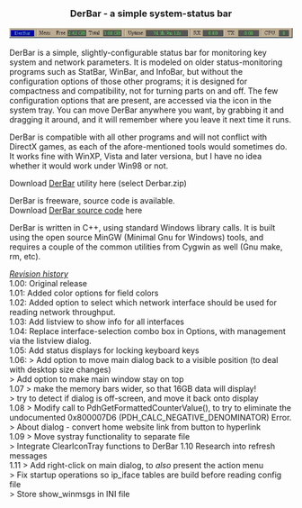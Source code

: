 ### <center>DerBar - a simple system-status bar</center>

![DerBar without title bar](images/derbar.notitle.jpg)


DerBar is a simple, slightly-configurable status bar for monitoring key system and network parameters.  It is modeled on older status-monitoring programs such as StatBar, WinBar, and InfoBar, but without the configuration options of those other programs; it is designed for compactness and compatibility, not for turning parts on and off.  The few configuration options that are present, are accessed via the icon in the system tray.  You can move DerBar anywhere you want, by grabbing it and dragging it around, and it will remember where you leave it next time it runs.  

DerBar is compatible with all other programs and will not conflict with DirectX games, as each of the afore-mentioned tools would sometimes do.  It works fine with WinXP, Vista and later versiona, but I have no idea whether it would work under Win98 or not.

Download [DerBar](https://github.com/DerellLicht/bin) utility here (select Derbar.zip)

DerBar is freeware, source code is available.<br>
Download [DerBar source code](https://github.com/DerellLicht/derbar) here

DerBar is written in C++, using standard Windows library calls.  It is built using the open source MinGW (Minimal Gnu for Windows) tools, and requires a couple of the common utilities from Cygwin as well (Gnu make, rm, etc).

<u>_Revision history_</u><br>
1.00: Original release<br>
1.01: Added color options for field colors<br>
1.02: Added option to select which network interface should be used for
reading network throughput.<br>
1.03: Add listview to show info for all interfaces<br>
1.04: Replace interface-selection combo box in Options, with management via
the listview dialog.<br>
1.05: Add status displays for locking keyboard keys<br>
1.06: > Add option to move main dialog back to a visible position (to deal
with desktop size changes)<br>
       > Add option to make main window stay on top<br>
1.07 > make the memory bars wider, so that 16GB data will display!<br>
       > try to detect if dialog is off-screen, and move it back onto display<br>
1.08 > Modify call to PdhGetFormattedCounterValue(), to try to eliminate the
undocumented 0x800007D6 (PDH_CALC_NEGATIVE_DENOMINATOR) Error.<br>
       > About dialog - convert home website link from button to hyperlink<br>
1.09 > Move systray functionality to separate file<br>
       > Integrate ClearIconTray functions to DerBar 1.10 Research into
refresh messages<br>
1.11 > Add right-click on main dialog, to *also* present the action menu<br>
       > Fix startup operations so ip_iface tables are build before reading
config file<br>
       > Store show_winmsgs in INI file<br>

